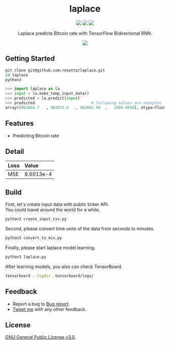 <h1 align="center">laplace</h1>

<p align="center">
  <a href="https://twitter.com/home?status=Rate%20Prediction%20with%20TensorFlow%20Bidirectional%20RNN%20by%20%40_resotto_%20https://github.com/resotto/laplace"><img src="https://img.shields.io/badge/twitter-tweet-blue.svg"/></a>
  <a href="https://twitter.com/_resotto_"><img src="https://img.shields.io/badge/feedback-@_resotto_-blue.svg" /></a>
  <a href="https://github.com/resotto/laplace/blob/master/LICENSE"><img src="https://img.shields.io/badge/license-GPL%20v3.0-brightgreen.svg" /></a>
</p>

<p align="center">
  Laplace predicts Bitcoin rate with TensorFlow Bidirectional RNN.
</p>

<p align="center">
  <img src="https://raw.github.com/wiki/resotto/laplace/img/demon.png">
</p>

## Getting Started
```bash
git clone git@github.com:resotto/laplace.git
cd laplace
python3
```

```python
>>> import laplace as la
>>> input = la.make_temp_input_data()
>>> predicted = la.predict(input)
>>> predicted                         # following values are examples
array([962064.7   , 962072.6   , 962062.94  ,   2000.8098], dtype=float32)
```

## Features
- Predicting Bitcoin rate

## Detail
| Loss | Value |
|:-----|:-------|
| MSE  |9.6013e-4|

## Build
First, let's create input data with public ticker API.  
You could travel around the world for a while.
```bash
python3 create_input_csv.py
```
Second, please convert time units of the data from seconds to minutes.
```bash
python3 convert_to_min.py
```
Finally, please start laplace model learning.
```bash
python3 laplace.py
```
After learning models, you also can check TensorBoard.
```bash
tensorboard --logdir .tensorboard/logs/
```

## Feedback
- Report a bug to [Bug report](https://github.com/resotto/laplace/issues/1).
- [Tweet me](https://twitter.com/_resotto_) with any other feedback.

## License
[GNU General Public License v3.0](https://github.com/resotto/laplace/blob/master/LICENSE).

